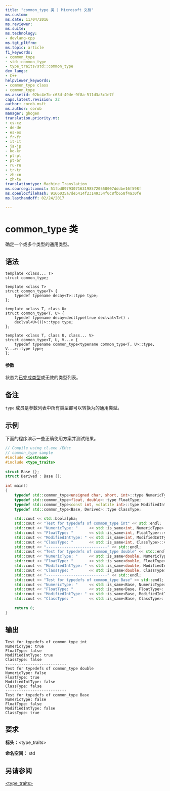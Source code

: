 ```yaml
---
title: "common_type 类 | Microsoft 文档"
ms.custom: 
ms.date: 11/04/2016
ms.reviewer: 
ms.suite: 
ms.technology:
- devlang-cpp
ms.tgt_pltfrm: 
ms.topic: article
f1_keywords:
- common_type
- std::common_type
- type_traits/std::common_type
dev_langs:
- C++
helpviewer_keywords:
- common_type class
- common_type
ms.assetid: 02bc4e7b-c63d-49de-9f8a-511d3a5c1e7f
caps.latest.revision: 22
author: corob-msft
ms.author: corob
manager: ghogen
translation.priority.mt:
- cs-cz
- de-de
- es-es
- fr-fr
- it-it
- ja-jp
- ko-kr
- pl-pl
- pt-br
- ru-ru
- tr-tr
- zh-cn
- zh-tw
translationtype: Machine Translation
ms.sourcegitcommit: 51fbd09793071631985720550007dddbe16f598f
ms.openlocfilehash: 9166035a7de5414f23149354f0c8fb658f4a30fe
ms.lasthandoff: 02/24/2017

---
```

# <a name="commontype-class"></a>common_type 类
确定一个或多个类型的通用类型。  
  
## <a name="syntax"></a>语法  
  
```
template <class... T>  
struct common_type;

template <class T>  
struct common_type<T> {
    typedef typename decay<T>::type type;
};

template <class T, class U>  
struct common_type<T, U> {
    typedef typename decay<decltype(true declval<T>() :
    declval<U>())>::type type;
};

template <class T, class U, class... V>  
struct common_type<T, U, V...> {
    typedef typename common_type<typename common_type<T, U>::type, V...>::type type;
};
```  
  
#### <a name="parameters"></a>参数  
 状态为[已完成类型](../c-language/incomplete-types.md)或无效的类型列表。  
  
## <a name="remarks"></a>备注  
 `type` 成员是参数列表中所有类型都可以转换为的通用类型。  
  
## <a name="example"></a>示例  
 下面的程序演示一些正确使用方案并测试结果。  
  
```cpp  
// Compile using cl.exe /EHsc  
// common_type sample  
#include <iostream>  
#include <type_traits>  
  
struct Base {};  
struct Derived : Base {};  
  
int main()   
{  
    typedef std::common_type<unsigned char, short, int>::type NumericType;  
    typedef std::common_type<float, double>::type FloatType;  
    typedef std::common_type<const int, volatile int>::type ModifiedIntType;  
    typedef std::common_type<Base, Derived>::type ClassType;  
  
    std::cout << std::boolalpha;  
    std::cout << "Test for typedefs of common_type int" << std::endl;  
    std::cout << "NumericType: "     << std::is_same<int, NumericType>::value << std::endl;  
    std::cout << "FloatType: "       << std::is_same<int, FloatType>::value << std::endl;  
    std::cout << "ModifiedIntType: " << std::is_same<int, ModifiedIntType>::value << std::endl;  
    std::cout << "ClassType: "       << std::is_same<int, ClassType>::value << std::endl;  
    std::cout << "---------------------------" << std::endl;  
    std::cout << "Test for typedefs of common_type double" << std::endl;  
    std::cout << "NumericType: "     << std::is_same<double, NumericType>::value << std::endl;  
    std::cout << "FloatType: "       << std::is_same<double, FloatType>::value << std::endl;  
    std::cout << "ModifiedIntType: " << std::is_same<double, ModifiedIntType>::value << std::endl;  
    std::cout << "ClassType: "       << std::is_same<double, ClassType>::value << std::endl;  
    std::cout << "---------------------------" << std::endl;  
    std::cout << "Test for typedefs of common_type Base" << std::endl;  
    std::cout << "NumericType: "     << std::is_same<Base, NumericType>::value << std::endl;  
    std::cout << "FloatType: "       << std::is_same<Base, FloatType>::value << std::endl;  
    std::cout << "ModifiedIntType: " << std::is_same<Base, ModifiedIntType>::value << std::endl;  
    std::cout << "ClassType: "       << std::is_same<Base, ClassType>::value << std::endl;  
  
    return 0;  
}  
```  
  
## <a name="output"></a>输出  
  
```
Test for typedefs of common_type int
NumericType: true
FloatType: false
ModifiedIntType: true
ClassType: false
---------------------------
Test for typedefs of common_type double
NumericType: false
FloatType: true
ModifiedIntType: false
ClassType: false
---------------------------
Test for typedefs of common_type Base
NumericType: false
FloatType: false
ModifiedIntType: false
ClassType: true
```  
  
## <a name="requirements"></a>要求  
 **标头：**\<type_traits>  
  
 **命名空间：** std  
  
## <a name="see-also"></a>另请参阅  
 [<type_traits>](../standard-library/type-traits.md)





